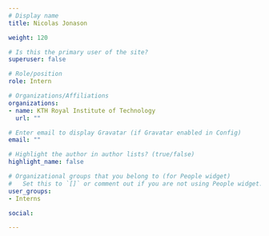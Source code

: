 ```yaml
---
# Display name
title: Nicolas Jonason

weight: 120

# Is this the primary user of the site?
superuser: false

# Role/position
role: Intern

# Organizations/Affiliations
organizations:
- name: KTH Royal Institute of Technology
  url: ""

# Enter email to display Gravatar (if Gravatar enabled in Config)
email: ""

# Highlight the author in author lists? (true/false)
highlight_name: false

# Organizational groups that you belong to (for People widget)
#   Set this to `[]` or comment out if you are not using People widget.
user_groups:
- Interns

social:

---
```

